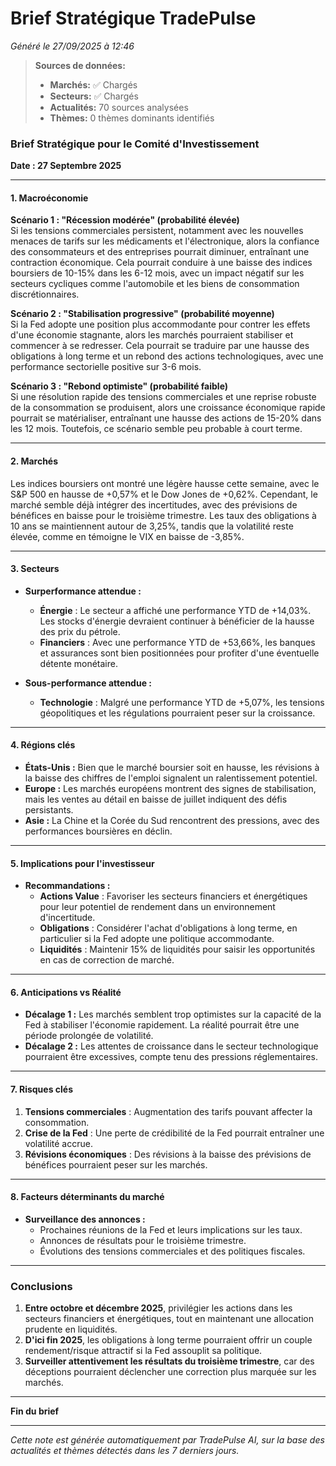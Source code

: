 # Brief Stratégique TradePulse

*Généré le 27/09/2025 à 12:46*

> **Sources de données:**
> - **Marchés:** ✅ Chargés
> - **Secteurs:** ✅ Chargés
> - **Actualités:** 70 sources analysées
> - **Thèmes:** 0 thèmes dominants identifiés

### Brief Stratégique pour le Comité d'Investissement

**Date : 27 Septembre 2025**

---

#### 1. Macroéconomie

**Scénario 1 : "Récession modérée" (probabilité élevée)**  
Si les tensions commerciales persistent, notamment avec les nouvelles menaces de tarifs sur les médicaments et l'électronique, alors la confiance des consommateurs et des entreprises pourrait diminuer, entraînant une contraction économique. Cela pourrait conduire à une baisse des indices boursiers de 10-15% dans les 6-12 mois, avec un impact négatif sur les secteurs cycliques comme l'automobile et les biens de consommation discrétionnaires.

**Scénario 2 : "Stabilisation progressive" (probabilité moyenne)**  
Si la Fed adopte une position plus accommodante pour contrer les effets d'une économie stagnante, alors les marchés pourraient stabiliser et commencer à se redresser. Cela pourrait se traduire par une hausse des obligations à long terme et un rebond des actions technologiques, avec une performance sectorielle positive sur 3-6 mois.

**Scénario 3 : "Rebond optimiste" (probabilité faible)**  
Si une résolution rapide des tensions commerciales et une reprise robuste de la consommation se produisent, alors une croissance économique rapide pourrait se matérialiser, entraînant une hausse des actions de 15-20% dans les 12 mois. Toutefois, ce scénario semble peu probable à court terme.

---

#### 2. Marchés

Les indices boursiers ont montré une légère hausse cette semaine, avec le S&P 500 en hausse de +0,57% et le Dow Jones de +0,62%. Cependant, le marché semble déjà intégrer des incertitudes, avec des prévisions de bénéfices en baisse pour le troisième trimestre. Les taux des obligations à 10 ans se maintiennent autour de 3,25%, tandis que la volatilité reste élevée, comme en témoigne le VIX en baisse de -3,85%.

---

#### 3. Secteurs

- **Surperformance attendue :**  
  - **Énergie** : Le secteur a affiché une performance YTD de +14,03%. Les stocks d'énergie devraient continuer à bénéficier de la hausse des prix du pétrole.
  - **Financiers** : Avec une performance YTD de +53,66%, les banques et assurances sont bien positionnées pour profiter d'une éventuelle détente monétaire.

- **Sous-performance attendue :**  
  - **Technologie** : Malgré une performance YTD de +5,07%, les tensions géopolitiques et les régulations pourraient peser sur la croissance.

---

#### 4. Régions clés

- **États-Unis :** Bien que le marché boursier soit en hausse, les révisions à la baisse des chiffres de l'emploi signalent un ralentissement potentiel.
- **Europe :** Les marchés européens montrent des signes de stabilisation, mais les ventes au détail en baisse de juillet indiquent des défis persistants.
- **Asie :** La Chine et la Corée du Sud rencontrent des pressions, avec des performances boursières en déclin.

---

#### 5. Implications pour l'investisseur

- **Recommandations :**  
  - **Actions Value** : Favoriser les secteurs financiers et énergétiques pour leur potentiel de rendement dans un environnement d'incertitude.
  - **Obligations** : Considérer l'achat d'obligations à long terme, en particulier si la Fed adopte une politique accommodante.
  - **Liquidités** : Maintenir 15% de liquidités pour saisir les opportunités en cas de correction de marché.

---

#### 6. Anticipations vs Réalité

- **Décalage 1 :** Les marchés semblent trop optimistes sur la capacité de la Fed à stabiliser l'économie rapidement. La réalité pourrait être une période prolongée de volatilité.
- **Décalage 2 :** Les attentes de croissance dans le secteur technologique pourraient être excessives, compte tenu des pressions réglementaires.

---

#### 7. Risques clés

1. **Tensions commerciales** : Augmentation des tarifs pouvant affecter la consommation.
2. **Crise de la Fed** : Une perte de crédibilité de la Fed pourrait entraîner une volatilité accrue.
3. **Révisions économiques** : Des révisions à la baisse des prévisions de bénéfices pourraient peser sur les marchés.

---

#### 8. Facteurs déterminants du marché

- **Surveillance des annonces :** 
  - Prochaines réunions de la Fed et leurs implications sur les taux.
  - Annonces de résultats pour le troisième trimestre.
  - Évolutions des tensions commerciales et des politiques fiscales.

---

### Conclusions

1. **Entre octobre et décembre 2025**, privilégier les actions dans les secteurs financiers et énergétiques, tout en maintenant une allocation prudente en liquidités.
2. **D'ici fin 2025**, les obligations à long terme pourraient offrir un couple rendement/risque attractif si la Fed assouplit sa politique.
3. **Surveiller attentivement les résultats du troisième trimestre**, car des déceptions pourraient déclencher une correction plus marquée sur les marchés.

--- 

**Fin du brief**

---

*Cette note est générée automatiquement par TradePulse AI, sur la base des actualités et thèmes détectés dans les 7 derniers jours.*
